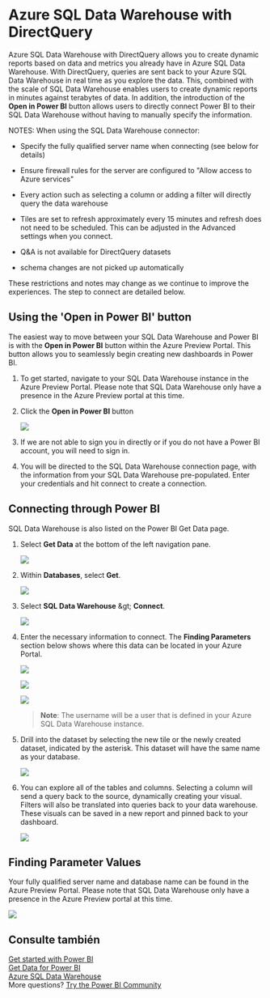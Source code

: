 <properties 
   pageTitle="Azure SQL Data Warehouse with DirectQuery"
   description="Azure SQL Data Warehouse with DirectQuery"
   services="powerbi" 
   documentationCenter="" 
   authors="guyinacube" 
   manager="mblythe" 
   backup=""
   editor=""
   tags=""
   qualityFocus="no"
   qualityDate=""/>
 
<tags
   ms.service="powerbi"
   ms.devlang="NA"
   ms.topic="article"
   ms.tgt_pltfrm="NA"
   ms.workload="powerbi"
   ms.date="09/21/2016"
   ms.author="asaxton"/>

# Azure SQL Data Warehouse with DirectQuery

Azure SQL Data Warehouse with DirectQuery allows you to create dynamic reports based on data and metrics you already have in Azure SQL Data Warehouse. With DirectQuery, queries are sent back to your Azure SQL Data Warehouse in real time as you explore the data. This, combined with the scale of SQL Data Warehouse enables users to create dynamic reports in minutes against terabytes of data. In addition, the introduction of the <bpt id="p1">**</bpt>Open in Power BI<ept id="p1">**</ept> button allows users to directly connect Power BI to their SQL Data Warehouse without having to manually specify the information.

NOTES: When using the SQL Data Warehouse connector:

-   Specify the fully qualified server name when connecting (see below for details)

-   Ensure firewall rules for the server are configured to "Allow access to Azure services"

-   Every action such as selecting a column or adding a filter will directly query the data warehouse

-   Tiles are set to refresh approximately every 15 minutes and refresh does not need to be scheduled.  This can be adjusted in the Advanced settings when you connect.

-   Q&amp;A is not available for DirectQuery datasets

-   schema changes are not picked up automatically

These restrictions and notes may change as we continue to improve the experiences. The step to connect are detailed below.

## Using the 'Open in Power BI' button

The easiest way to move between your SQL Data Warehouse and Power BI is with the <bpt id="p1">**</bpt>Open in Power BI<ept id="p1">**</ept> button within the Azure Preview Portal. This button allows you to seamlessly begin creating new dashboards in Power BI.

1. To get started, navigate to your SQL Data Warehouse instance in the Azure Preview Portal. Please note that SQL Data Warehouse only have a presence in the Azure Preview portal at this time.

2. Click the <bpt id="p1">**</bpt>Open in Power BI<ept id="p1">**</ept> button

    ![](media/powerbi-azure-sql-data-warehouse-with-directquery/openinpowerbi.png)

3. If we are not able to sign you in directly or if you do not have a Power BI account, you will need to sign in.

4. You will be directed to the SQL Data Warehouse connection page, with the information from your SQL Data Warehouse pre-populated. Enter your credentials and hit connect to create a connection.

## Connecting through Power BI

SQL Data Warehouse is also listed on the Power BI Get Data page. 

1. Select <bpt id="p1">**</bpt>Get Data<ept id="p1">**</ept> at the bottom of the left navigation pane.  

    ![](media/powerbi-azure-sql-data-warehouse-with-directquery/GetDatabutton.png)

2. Within <bpt id="p1">**</bpt>Databases<ept id="p1">**</ept>, select <bpt id="p2">**</bpt>Get<ept id="p2">**</ept>.

    ![](media/powerbi-azure-sql-data-warehouse-with-directquery/databases.png)

3. Select <bpt id="p1">**</bpt>SQL Data Warehouse<ept id="p1">**</ept> <ph id="ph1">\&gt;</ph> <bpt id="p2">**</bpt>Connect<ept id="p2">**</ept>.

    ![](media/powerbi-azure-sql-data-warehouse-with-directquery/azuresqldatawarehouseconnect.png)

4. Enter the necessary information to connect. The <bpt id="p1">**</bpt>Finding Parameters<ept id="p1">**</ept> section below shows where this data can be located in your Azure Portal.

    ![](media/powerbi-azure-sql-data-warehouse-with-directquery/servername.png)
   
    ![](media/powerbi-azure-sql-data-warehouse-with-directquery/servernamewithadvanced.png)
   
    ![](media/powerbi-azure-sql-data-warehouse-with-directquery/username.png)

    > <bpt id="p1">**</bpt>Note<ept id="p1">**</ept>: The username will be a user that is defined in your Azure SQL Data Warehouse instance.

5. Drill into the dataset by selecting the new tile or the newly created dataset, indicated by the asterisk. This dataset will have the same name as your database.

    ![](media/powerbi-azure-sql-data-warehouse-with-directquery/dataset2.png)

6. You can explore all of the tables and columns. Selecting a column will send a query back to the source, dynamically creating your visual. Filters will also be translated into queries back to your data warehouse. These visuals can be saved in a new report and pinned back to your dashboard.

    ![](media/powerbi-azure-sql-data-warehouse-with-directquery/explore3.png)

## Finding Parameter Values

Your fully qualified server name and database name can be found in the Azure Preview Portal. Please note that SQL Data Warehouse only have a presence in the Azure Preview portal at this time.

![](media/powerbi-azure-sql-data-warehouse-with-directquery/azureportal.png)

## Consulte también

[Get started with Power BI](powerbi-service-get-started.md)  
[Get Data for Power BI](powerbi-service-get-data.md)  
[Azure SQL Data Warehouse](https://azure.microsoft.com/en-us/documentation/services/sql-data-warehouse/)  
More questions? [Try the Power BI Community](http://community.powerbi.com/)